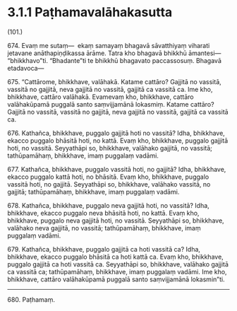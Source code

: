 

# 3.1.1 Paṭhamavalāhakasutta




(101.)

674\. Evaṃ me sutaṃ—  ekaṃ samayaṃ bhagavā sāvatthiyaṃ viharati jetavane anāthapiṇḍikassa ārāme. Tatra kho bhagavā bhikkhū āmantesi—  “bhikkhavo”ti. “Bhadante”ti te bhikkhū bhagavato paccassosuṃ. Bhagavā etadavoca—

675\. “Cattārome, bhikkhave, valāhakā. Katame cattāro? Gajjitā no vassitā, vassitā no gajjitā, neva gajjitā no vassitā, gajjitā ca vassitā ca. Ime kho, bhikkhave, cattāro valāhakā. Evamevaṃ kho, bhikkhave, cattāro valāhakūpamā puggalā santo saṃvijjamānā lokasmiṃ. Katame cattāro? Gajjitā no vassitā, vassitā no gajjitā, neva gajjitā no vassitā, gajjitā ca vassitā ca.

676\. Kathañca, bhikkhave, puggalo gajjitā hoti no vassitā? Idha, bhikkhave, ekacco puggalo bhāsitā hoti, no kattā. Evaṃ kho, bhikkhave, puggalo gajjitā hoti, no vassitā. Seyyathāpi so, bhikkhave, valāhako gajjitā, no vassitā; tathūpamāhaṃ, bhikkhave, imaṃ puggalaṃ vadāmi.

677\. Kathañca, bhikkhave, puggalo vassitā hoti, no gajjitā? Idha, bhikkhave, ekacco puggalo kattā hoti, no bhāsitā. Evaṃ kho, bhikkhave, puggalo vassitā hoti, no gajjitā. Seyyathāpi so, bhikkhave, valāhako vassitā, no gajjitā; tathūpamāhaṃ, bhikkhave, imaṃ puggalaṃ vadāmi.

678\. Kathañca, bhikkhave, puggalo neva gajjitā hoti, no vassitā? Idha, bhikkhave, ekacco puggalo neva bhāsitā hoti, no kattā. Evaṃ kho, bhikkhave, puggalo neva gajjitā hoti, no vassitā. Seyyathāpi so, bhikkhave, valāhako neva gajjitā, no vassitā; tathūpamāhaṃ, bhikkhave, imaṃ puggalaṃ vadāmi.

679\. Kathañca, bhikkhave, puggalo gajjitā ca hoti vassitā ca? Idha, bhikkhave, ekacco puggalo bhāsitā ca hoti kattā ca. Evaṃ kho, bhikkhave, puggalo gajjitā ca hoti vassitā ca. Seyyathāpi so, bhikkhave, valāhako gajjitā ca vassitā ca; tathūpamāhaṃ, bhikkhave, imaṃ puggalaṃ vadāmi. Ime kho, bhikkhave, cattāro valāhakūpamā puggalā santo saṃvijjamānā lokasmin”ti.

---

680\. Paṭhamaṃ.





